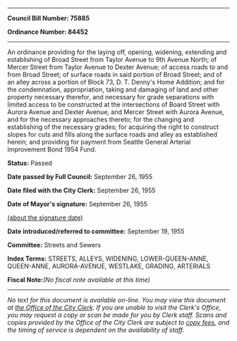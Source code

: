 

********

**Council Bill Number: 75885**
   
**Ordinance Number: 84452**
********

 An ordinance providing for the laying off, opening, widening, extending and establishing of Broad Street from Taylor Avenue to 9th Avenue North; of Mercer Street from Taylor Avenue to Dexter Avenue; of access roads to and from Broad Street; of surface roads in said portion of Broad Street; and of an alley across a portion of Block 73, D. T. Denny's Home Addition; and for the condemnation, appropriation, taking and damaging of land and other property necessary therefor, and necessary for grade separations with limited access to be constructed at the intersections of Board Street with Aurora Avenue and Dexter Avenue, and Mercer Street with Aurora Avenue, and for the necessary approaches thereto; for the changing and establishing of the necessary grades; for acquiring the right to construct slopes for cuts and fills along the surface roads and alley as established herein; and providing for payment from Seattle General Arterial Improvement Bond 1954 Fund.

**Status:** Passed
   
**Date passed by Full Council:** September 26, 1955
   
**Date filed with the City Clerk:** September 26, 1955
   
**Date of Mayor's signature:** September 26, 1955
   
[(about the signature date)](/~public/approvaldate.htm)
   
   
   
**Date introduced/referred to committee:** September 19, 1955
   
**Committee:** Streets and Sewers
   
   
**Index Terms:** STREETS, ALLEYS, WIDENING, LOWER-QUEEN-ANNE, QUEEN-ANNE, AURORA-AVENUE, WESTLAKE, GRADING, ARTERIALS

**Fiscal Note:**_(No fiscal note available at this time)_
********

_No text for this document is available on-line. You may view this document at [the Office of the City Clerk](http://www.seattle.gov/leg/clerk/contactUs.htm). If you are unable to visit the Clerk's Office, you may request a copy or scan be made for you by Clerk staff. Scans and copies provided by the Office of the City Clerk are subject to [copy fees](http://clerk.seattle.gov/~public/clerkfees.htm), and the timing of service is dependent on the availability of staff._

